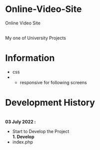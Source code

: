 # Online-Video-Site
Online Video Site 
<br><br>

My one of University Projects<br>
# Information
 - css
 - - responsive for following screens


# Development History



<br>
<b>03 July 2022 :</b><br>


  - Start to Develop the Project<br>
    <b>1. Develop</b>
  - index.php    
